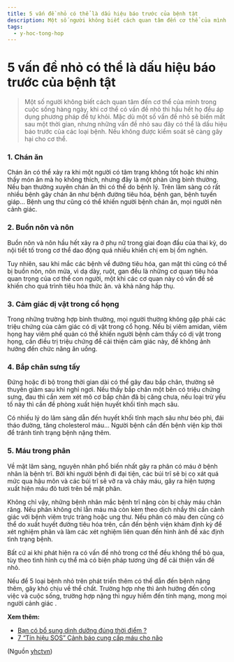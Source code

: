 ```yaml
---
title: 5 vấn đề nhỏ có thể là dấu hiệu báo trước của bệnh tật
description: Một số người không biết cách quan tâm đến cơ thể của mình trong cuộc sống hàng ngày, khi cơ thể có vấn đề nhỏ thì hầu hết họ đều áp dụng phương pháp để tự khỏi. Mặc dù một số vấn đề nhỏ sẽ biến mất sau một thời gian, nhưng những vấn đề nhỏ sau đây có thể là dấu hiệu báo trước của các loại bệnh. Nếu không được kiểm soát sẽ càng gây hại cho cơ thể.
tags:
  - y-hoc-tong-hop
---
```


# 5 vấn đề nhỏ có thể là dấu hiệu báo trước của bệnh tật 

> Một số người không biết cách quan tâm đến cơ thể của mình trong cuộc sống hàng ngày, khi cơ thể có vấn đề nhỏ thì hầu hết họ đều áp dụng phương pháp để tự khỏi. Mặc dù một số vấn đề nhỏ sẽ biến mất sau một thời gian, nhưng những vấn đề nhỏ sau đây có thể là dấu hiệu báo trước của các loại bệnh. Nếu không được kiểm soát sẽ càng gây hại cho cơ thể.

### 1. Chán ăn

Chán ăn có thể xảy ra khi một người có tâm trạng không tốt hoặc khi nhìn thấy món ăn mà họ không thích, nhưng đây là một phản ứng bình thường. Nếu bạn thường xuyên chán ăn thì có thể do bệnh lý. Trên lâm sàng có rất nhiều bệnh gây chán ăn như bệnh đường tiêu hóa, bệnh gan, bệnh tuyến giáp… Bệnh ung thư cũng có thể khiến người bệnh chán ăn, mọi người nên cảnh giác.

### 2. Buồn nôn và nôn

Buồn nôn và nôn hầu hết xảy ra ở phụ nữ trong giai đoạn đầu của thai kỳ, do nội tiết tố trong cơ thể dao động quá nhiều khiến chị em bị ốm nghén.

Tuy nhiên, sau khi mắc các bệnh về đường tiêu hóa, gan mật thì cũng có thể bị buồn nôn, nôn mửa, vì dạ dày, ruột, gan đều là những cơ quan tiêu hóa quan trọng của cơ thể con người, một khi các cơ quan này có vấn đề sẽ khiến cho quá trình tiêu hóa thức ăn. và khả năng hấp thụ.

### 3. Cảm giác dị vật trong cổ họng

Trong những trường hợp bình thường, mọi người thường không gặp phải các triệu chứng của cảm giác có dị vật trong cổ họng. Nếu bị viêm amidan, viêm họng hay viêm phế quản có thể khiến người bệnh cảm thấy có dị vật trong họng, cần điều trị triệu chứng để cải thiện cảm giác này, để không ảnh hưởng đến chức năng ăn uống.

### 4. Bắp chân sưng tấy

Đứng hoặc đi bộ trong thời gian dài có thể gây đau bắp chân, thường sẽ thuyên giảm sau khi nghỉ ngơi. Nếu thấy bắp chân một bên có triệu chứng sưng, đau thì cần xem xét mô cơ bắp chân đã bị căng chưa, nếu loại trừ yếu tố này thì cần đề phòng xuất hiện huyết khối tĩnh mạch sâu.

Có nhiều lý do lâm sàng dẫn đến huyết khối tĩnh mạch sâu như béo phì, đái tháo đường, tăng cholesterol máu… Người bệnh cần đến bệnh viện kịp thời để tránh tình trạng bệnh nặng thêm.

### 5. Máu trong phân

Về mặt lâm sàng, nguyên nhân phổ biến nhất gây ra phân có máu ở bệnh nhân là bệnh trĩ. Bởi khi người bệnh đi đại tiện, các búi trĩ sẽ bị cọ xát quá mức qua hậu môn và các búi trĩ sẽ vỡ ra và chảy máu, gây ra hiện tượng xuất hiện máu đỏ tươi trên bề mặt phân.

Không chỉ vậy, những bệnh nhân mắc bệnh trĩ nặng còn bị chảy máu chân răng. Nếu phân không chỉ lẫn máu mà còn kèm theo dịch nhầy thì cần cảnh giác với bệnh viêm trực tràng hoặc ung thư. Nếu phân có màu đen cũng có thể do xuất huyết đường tiêu hóa trên, cần đến bệnh viện khám định kỳ để xét nghiệm phân và làm các xét nghiệm liên quan đến hình ảnh để xác định tình trạng bệnh.

Bất cứ ai khi phát hiện ra có vấn đề nhỏ trong cơ thể đều không thể bỏ qua, tùy theo tình hình cụ thể mà có biện pháp tương ứng để cải thiện vấn đề nhỏ.

Nếu để 5 loại bệnh nhỏ trên phát triển thêm có thể dẫn đến bệnh nặng thêm, gây khó chịu về thể chất. Trường hợp nhẹ thì ảnh hưởng đến công việc và cuộc sống, trường hợp nặng thì nguy hiểm đến tính mạng, mong mọi người cảnh giác .

**Xem thêm:**

* [Bạn có bổ sung dinh dưỡng đúng thời điểm ?](/yhctvn/ban-co-bo-sung-dinh-duong-dung-thoi-diem/)
* [7 “Tín hiệu SOS” Cảnh báo cung cấp máu cho não](/yhctvn/7-tin-hieu-sos-canh-bao-cung-cap-mau-cho-nao/)

(Nguồn <a href="https://yhctvn.com/5-van-de-nho-co-the-la-dau-hieu-bao-truoc-cua-benh-tat/" target="_blank">yhctvn</a>)
